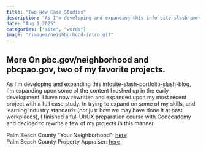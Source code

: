 ```yaml
---
title: "Two New Case Studies"
description: "As I'm developing and expanding this info-site-slash-portfolio-slash-blog, I'm trying to expand upon some of the initial things I rushed to get up."
date: "Aug 1 2025"
categories: ["site", "words"]
image: "/images/neighborhood-intro.gif"
---
```


## More On pbc.gov/neighborhood and pbcpao.gov, two of my favorite projects.

As I'm developing and expanding this infosite-slash-portfolio-slash-blog, I'm expanding upon some of the content I rushed up in the early development. I have now rewritten and expanded upon my most recent project with a full case study. In trying to expand on some of my skills, and learning industry standards (not just how we may have done it at past workplaces), I finished a full UI/UX preparation course with Codecademy and decided to rewrite a few of my projects in this manner.

Palm Beach County "Your Neighborhood": [here](/posts/projects/palm-beach-county-neighborhood-app)  
Palm Beach County Property Appraiser: [here](/posts/projects/palm-beach-county-property-appraiser)

